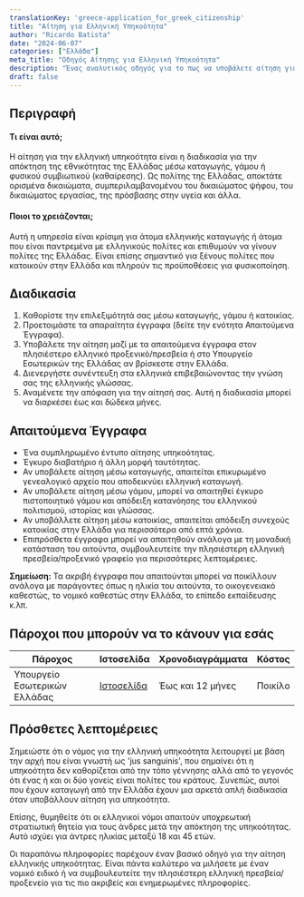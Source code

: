 ```yaml
---
translationKey: 'greece-application_for_greek_citizenship'
title: "Αίτηση για Ελληνική Υπηκοότητα"
author: "Ricardo Batista"
date: "2024-06-07"
categories: ["Ελλάδα"]
meta_title: "Οδηγός Αίτησης για Ελληνική Υπηκοότητα"
description: "Ένας αναλυτικός οδηγός για το πως να υποβάλετε αίτηση για Ελληνική υπηκοότητα."
draft: false
---
```


## **Περιγραφή**
#### Τι είναι αυτό;
Η αίτηση για την ελληνική υπηκοότητα είναι η διαδικασία για την απόκτηση της εθνικότητας της Ελλάδας μέσω καταγωγής, γάμου ή φυσικού συμβιωτικού (καθαίρεσης). Ως πολίτης της Ελλάδας, αποκτάτε ορισμένα δικαιώματα, συμπεριλαμβανομένου του δικαιώματος ψήφου, του δικαιώματος εργασίας, της πρόσβασης στην υγεία και άλλα.

#### Ποιοι το χρειάζονται;
Αυτή η υπηρεσία είναι κρίσιμη για άτομα ελληνικής καταγωγής ή άτομα που είναι παντρεμένα με ελληνικούς πολίτες και επιθυμούν να γίνουν πολίτες της Ελλάδας. Είναι επίσης σημαντικό για ξένους πολίτες που κατοικούν στην Ελλάδα και πληρούν τις προϋποθέσεις για φυσικοποίηση.

## **Διαδικασία**

1. Καθορίστε την επιλεξιμότητά σας μέσω καταγωγής, γάμου ή κατοικίας.
2. Προετοιμάστε τα απαραίτητα έγγραφα (δείτε την ενότητα Απαιτούμενα Έγγραφα).
3. Υποβάλετε την αίτηση μαζί με τα απαιτούμενα έγγραφα στον πλησιέστερο ελληνικό προξενικό/πρεσβεία ή στο Υπουργείο Εσωτερικών της Ελλάδας αν βρίσκεστε στην Ελλάδα.
4. Διενεργήστε συνέντευξη στα ελληνικά επιβεβαιώνοντας την γνώση σας της ελληνικής γλώσσας.
5. Αναμένετε την απόφαση για την αίτησή σας. Αυτή η διαδικασία μπορεί να διαρκέσει έως και δώδεκα μήνες.

## **Απαιτούμενα Έγγραφα**

- Ένα συμπληρωμένο έντυπο αίτησης υπηκοότητας.
- Έγκυρο διαβατήριο ή άλλη μορφή ταυτότητας.
- Αν υποβάλετε αίτηση μέσω καταγωγής, απαιτείται επικυρωμένο γενεαλογικό αρχείο που αποδεικνύει ελληνική καταγωγή.
- Αν υποβάλετε αίτηση μέσω γάμου, μπορεί να απαιτηθεί έγκυρο πιστοποιητικό γάμου και απόδειξη κατανόησης του ελληνικού πολιτισμού, ιστορίας και γλώσσας.
- Αν υποβάλλετε αίτηση μέσω κατοικίας, απαιτείται απόδειξη συνεχούς κατοικίας στην Ελλάδα για περισσότερα από επτά χρόνια.
- Επιπρόσθετα έγγραφα μπορεί να απαιτηθούν ανάλογα με τη μοναδική κατάσταση του αιτούντα, συμβουλευτείτε την πλησιέστερη ελληνική πρεσβεία/προξενικό γραφείο για περισσότερες λεπτομέρειες.

**Σημείωση:** Τα ακριβή έγγραφα που απαιτούνται μπορεί να ποικίλλουν ανάλογα με παράγοντες όπως η ηλικία του αιτούντα, το οικογενειακό καθεστώς, το νομικό καθεστώς στην Ελλάδα, το επίπεδο εκπαίδευσης κ.λπ.

## **Πάροχοι που μπορούν να το κάνουν για εσάς**

| Πάροχος                 | Ιστοσελίδα                                | Χρονοδιαγράμματα         | Κόστος             |
|----------------|---------------------------------|-------------|-----------|
| Υπουργείο Εσωτερικών Ελλάδας | [Ιστοσελίδα](http://www.ypes.gr/) | Έως και 12 μήνες  | Ποικίλο |

## **Πρόσθετες λεπτομέρειες**

Σημειώστε ότι ο νόμος για την ελληνική υπηκοότητα λειτουργεί με βάση την αρχή που είναι γνωστή ως 'jus sanguinis', που σημαίνει ότι η υπηκοότητα δεν καθορίζεται από την τόπο γέννησης αλλά από το γεγονός ότι ένας ή και οι δύο γονείς είναι πολίτες του κράτους. Συνεπώς, αυτοί που έχουν καταγωγή από την Ελλάδα έχουν μια αρκετά απλή διαδικασία όταν υποβάλλουν αίτηση για υπηκοότητα.

Επίσης, θυμηθείτε ότι οι ελληνικοί νόμοι απαιτούν υποχρεωτική στρατιωτική θητεία για τους άνδρες μετά την απόκτηση της υπηκοότητας. Αυτό ισχύει για άντρες ηλικίας μεταξύ 18 και 45 ετών.

Οι παραπάνω πληροφορίες παρέχουν έναν βασικό οδηγό για την αίτηση ελληνικής υπηκοότητας. Είναι πάντα καλύτερο να μιλήσετε με έναν νομικό ειδικό ή να συμβουλευτείτε την πλησιέστερη ελληνική πρεσβεία/προξενείο για τις πιο ακριβείς και ενημερωμένες πληροφορίες.